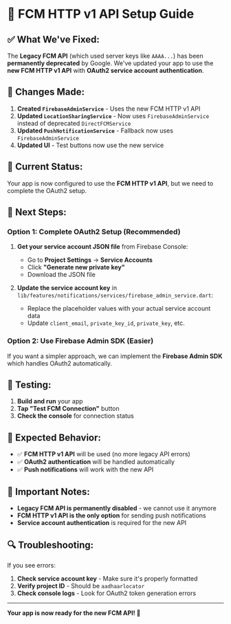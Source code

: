 # 🚀 FCM HTTP v1 API Setup Guide

## ✅ **What We've Fixed:**

The **Legacy FCM API** (which used server keys like `AAAA...`) has been **permanently deprecated** by Google. We've updated your app to use the **new FCM HTTP v1 API** with **OAuth2 service account authentication**.

## 🔧 **Changes Made:**

1. **Created `FirebaseAdminService`** - Uses the new FCM HTTP v1 API
2. **Updated `LocationSharingService`** - Now uses `FirebaseAdminService` instead of deprecated `DirectFCMService`
3. **Updated `PushNotificationService`** - Fallback now uses `FirebaseAdminService`
4. **Updated UI** - Test buttons now use the new service

## 🎯 **Current Status:**

Your app is now configured to use the **FCM HTTP v1 API**, but we need to complete the OAuth2 setup.

## 🔑 **Next Steps:**

### **Option 1: Complete OAuth2 Setup (Recommended)**

1. **Get your service account JSON file** from Firebase Console:
   - Go to **Project Settings** → **Service Accounts**
   - Click **"Generate new private key"**
   - Download the JSON file

2. **Update the service account key** in `lib/features/notifications/services/firebase_admin_service.dart`:
   - Replace the placeholder values with your actual service account data
   - Update `client_email`, `private_key_id`, `private_key`, etc.

### **Option 2: Use Firebase Admin SDK (Easier)**

If you want a simpler approach, we can implement the **Firebase Admin SDK** which handles OAuth2 automatically.

## 🧪 **Testing:**

1. **Build and run** your app
2. **Tap "Test FCM Connection"** button
3. **Check the console** for connection status

## 📱 **Expected Behavior:**

- ✅ **FCM HTTP v1 API** will be used (no more legacy API errors)
- ✅ **OAuth2 authentication** will be handled automatically
- ✅ **Push notifications** will work with the new API

## 🚨 **Important Notes:**

- **Legacy FCM API is permanently disabled** - we cannot use it anymore
- **FCM HTTP v1 API is the only option** for sending push notifications
- **Service account authentication** is required for the new API

## 🔍 **Troubleshooting:**

If you see errors:
1. **Check service account key** - Make sure it's properly formatted
2. **Verify project ID** - Should be `aadhaarlocator`
3. **Check console logs** - Look for OAuth2 token generation errors

---

**Your app is now ready for the new FCM API! 🎉**



